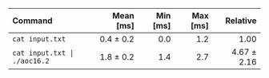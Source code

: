 | Command | Mean [ms] | Min [ms] | Max [ms] | Relative |
|:---|---:|---:|---:|---:|
| `cat input.txt` | 0.4 ± 0.2 | 0.0 | 1.2 | 1.00 |
| `cat input.txt \| ./aoc16.2` | 1.8 ± 0.2 | 1.4 | 2.7 | 4.67 ± 2.16 |
